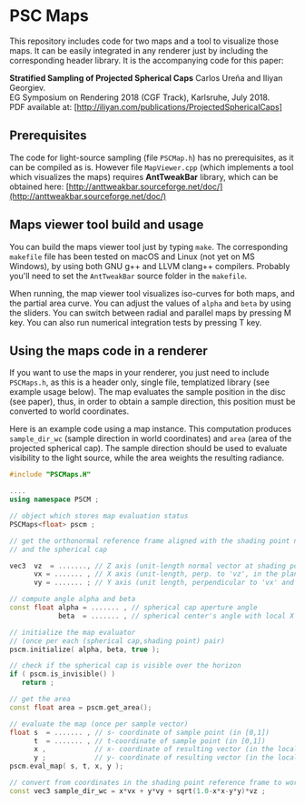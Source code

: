 # PSC Maps

This repository includes code for two maps and a tool to visualize those maps. It can be easily integrated in any renderer just by including the corresponding header library. It is the accompanying code for this paper:

**Stratified Sampling of Projected Spherical Caps**
Carlos Ureña and Iliyan Georgiev.  
EG Symposium on Rendering 2018 (CGF Track), Karlsruhe, July 2018.  
PDF available at: [http://iliyan.com/publications/ProjectedSphericalCaps]  

## Prerequisites

The code for light-source sampling (file `PSCMap.h`) has no prerequisites, as it can be compiled as is. However file `MapViewer.cpp`  (which implements a tool which visualizes the maps) requires **AntTweakBar** library, which can be obtained here: [http://anttweakbar.sourceforge.net/doc/](http://anttweakbar.sourceforge.net/doc/)

## Maps viewer tool build and usage

You can build the maps viewer tool just by typing  `make`. The corresponding `makefile` file has been tested on macOS and Linux (not yet on MS Windows), by using both GNU g++ and LLVM clang++ compilers.
Probably you'll need to set the `AntTweakBar` source folder in the `makefile`.

When running, the map viewer tool visualizes iso-curves for both maps, and the partial area curve. You can adjust the values of `alpha` and `beta` by using the sliders. You can switch between radial and parallel maps by pressing M key. You can also run numerical integration tests by pressing T key.

## Using the maps code in a renderer

If you want to use the maps in your renderer, you just need to include `PSCMaps.h`, as this is a header only, single file, templatized library (see example usage below). The map evaluates the sample position in the disc (see paper), thus, in order to obtain a sample direction, this position must be converted to world coordinates.

Here is an example code using a map instance. This computation produces `sample_dir_wc` (sample direction in world coordinates) and `area` (area of the projected spherical cap). The sample direction should be used to evaluate visibility to the light source, while the area weights the resulting radiance.

```C++
#include "PSCMaps.H"

....
using namespace PSCM ;

// object which stores map evaluation status
PSCMaps<float> pscm ;

// get the orthonormal reference frame aligned with the shading point normal
// and the spherical cap

vec3  vz  = ......., // Z axis (unit-length normal vector at shading point)
      vx = ....... , // X axis (unit-length, perp. to 'vz', in the plane of 'n' and the vector to cap center)
      vy = ....... ; // Y axis (unit length, perpendicular to 'vx' and 'vz')

// compute angle alpha and beta
const float alpha = ....... , // spherical cap aperture angle
            beta  = ....... , // spherical center's angle with local X axis

// initialize the map evaluator
// (once per each (spherical cap,shading point) pair)
pscm.initialize( alpha, beta, true );

// check if the spherical cap is visible over the horizon
if ( pscm.is_invisible() )
   return ;  

// get the area
const float area = pscm.get_area();

// evaluate the map (once per sample vector)
float s  = ....... , // s- coordinate of sample point (in [0,1])
      t  = ....... , // t-coordinate of sample point (in [0,1])
      x ,            // x- coordinate of resulting vector (in the local frame)
      y ;            // y- coordinate of resulting vector (in the local frame)
pscm.eval_map( s, t, x, y );

// convert from coordinates in the shading point reference frame to world coordinates
const vec3 sample_dir_wc = x*vx + y*vy + sqrt(1.0-x*x-y*y)*vz ;

```
